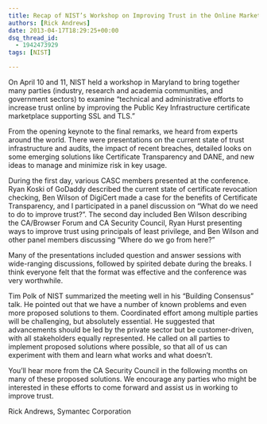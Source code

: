 ```yaml
---
title: Recap of NIST’s Workshop on Improving Trust in the Online Marketplace
authors: [Rick Andrews]
date: 2013-04-17T18:29:25+00:00
dsq_thread_id:
  - 1942473929
tags: [NIST]

---
```

On April 10 and 11, NIST held a workshop in Maryland to bring together many parties (industry, research and academia communities, and government sectors) to examine &ldquo;technical and administrative efforts to increase trust online by improving the Public Key Infrastructure certificate marketplace supporting SSL and TLS.&rdquo;

From the opening keynote to the final remarks, we heard from experts around the world. There were presentations on the current state of trust infrastructure and audits, the impact of recent breaches, detailed looks on some emerging solutions like Certificate Transparency and DANE, and new ideas to manage and minimize risk in key usage.

During the first day, various CASC members presented at the conference. Ryan Koski of GoDaddy described the current state of certificate revocation checking, Ben Wilson of DigiCert made a case for the benefits of Certificate Transparency, and I participated in a panel discussion on &ldquo;What do we need to do to improve trust?&rdquo;. The second day included Ben Wilson describing the CA/Browser Forum and CA Security Council, Ryan Hurst presenting ways to improve trust using principals of least privilege, and Ben Wilson and other panel members discussing &ldquo;Where do we go from here?&rdquo;

Many of the presentations included question and answer sessions with wide-ranging discussions, followed by spirited debate during the breaks. I think everyone felt that the format was effective and the conference was very worthwhile.

Tim Polk of NIST summarized the meeting well in his &ldquo;Building Consensus&rdquo; talk. He pointed out that we have a number of known problems and even more proposed solutions to them. Coordinated effort among multiple parties will be challenging, but absolutely essential. He suggested that advancements should be led by the private sector but be customer-driven, with all stakeholders equally represented. He called on all parties to implement proposed solutions where possible, so that all of us can experiment with them and learn what works and what doesn&rsquo;t.

You&rsquo;ll hear more from the CA Security Council in the following months on many of these proposed solutions. We encourage any parties who might be interested in these efforts to come forward and assist us in working to improve trust.

Rick Andrews, Symantec Corporation